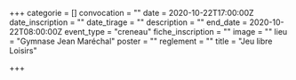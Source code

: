 +++
categorie = []
convocation = ""
date = 2020-10-22T17:00:00Z
date_inscription = ""
date_tirage = ""
description = ""
end_date = 2020-10-22T08:00:00Z
event_type = "creneau"
fiche_inscription = ""
image = ""
lieu = "Gymnase Jean Maréchal"
poster = ""
reglement = ""
title = "Jeu libre Loisirs"

+++
